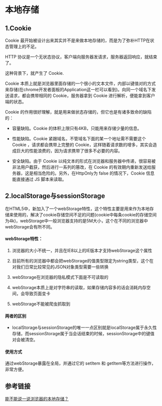 # 本地存储

## 1.Cookie
Cookie 最开始被设计出来其实并不是来做本地存储的，而是为了弥补HTTP在状态管理上的不足。

HTTP 协议是一个无状态协议，客户端向服务器发请求，服务器返回响应，就结束了。

这种背景下，就产生了 Cookie.

Cookie 本质上就是浏览器里面存储的一个很小的文本文件，内部以键值对的方式来存储(在chrome开发者面板的Application这一栏可以看到)。向同一个域名下发送请求，都会携带相同的 Cookie，服务器拿到 Cookie 进行解析，便能拿到客户端的状态。

Cookie 的作用很好理解，就是用来做状态存储的，但它也是有诸多致命的缺陷的：

- 容量缺陷。Cookie 的体积上限只有4KB，只能用来存储少量的信息。

- 性能缺陷。Cookie 紧跟域名，不管域名下面的某一个地址需不需要这个 Cookie ，请求都会携带上完整的 Cookie，这样随着请求数的增多，其实会造成巨大的性能浪费的，因为请求携带了很多不必要的内容。

- 安全缺陷。由于 Cookie 以纯文本的形式在浏览器和服务器中传递，很容易被非法用户截获，然后进行一系列的篡改，在 Cookie 的有效期内重新发送给服务器，这是相当危险的。另外，在HttpOnly为 false 的情况下，Cookie 信息能直接通过 JS 脚本来读取。

## 2.localStorage与sessionStorage
在HTML5中，新加入了一个webStorage特性，这个特性主要是用来作为本地存储来使用的，解决了cookie存储空间不足的问题(cookie中每条cookie的存储空间为4k)，webStorage中一般浏览器支持的是5M大小，这个在不同的浏览器中webStorage会有所不同。

#### webStorage特性：
1. 浏览器的大小不统一，并且在IE8以上的IE版本才支持webStorage这个属性

2. 目前所有的浏览器中都会把webStorage的值类型限定为string类型，这个在对我们日常比较常见的JSON对象类型需要一些转换

3. webStorage在浏览器的隐私模式下面是不可读取的

4. webStorage本质上是对字符串的读取，如果存储内容多的话会消耗内存空间，会导致页面变卡

5. webStorage不能被爬虫抓取到

#### 两者的区别
- localStorage与sessionStorage的唯一一点区别就是localStorage属于永久性存储，而sessionStorage属于当会话结束的时候，sessionStorage中的键值对会被清空。

#### 使用方式
通过webStorage暴露在全局，并通过它的 setItem 和 getItem等方法进行操作，非常方便。

## 参考链接
[能不能说一说浏览器的本地存储？](https://juejin.cn/post/6844904021308735502#heading-13)  